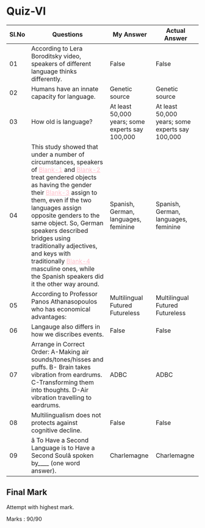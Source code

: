 # Quiz-VI


|Sl.No|Questions|My Answer|Actual Answer|
|---|---|---|---|
|01| According to Lera Boroditsky video, speakers of different language thinks differently.|False|False|
|02|Humans have an innate capacity for language.|Genetic source|Genetic source|
|03|How old is language?|At least 50,000 years; some experts say 100,000|At least 50,000 years; some experts say 100,000|
|04|This study showed that under a number of circumstances, speakers of <span style="color:pink"><u>Blank-1</u></span> and <span style="color:pink"><u>Blank-2</u></span> treat gendered objects as having the gender their <span style="color:pink"><u>Blank-3</u></span> assign to them, even if the two languages assign opposite genders to the same object. So, German speakers described bridges using traditionally  adjectives, and keys with traditionally <span style="color:pink"><u>Blank-4</u></span> masculine ones, while the Spanish speakers did it the other way around.|Spanish, German, languages, feminine|Spanish, German, languages, feminine|
|05|According to Professor Panos Athanasopoulos who has economical advantages:|Multilingual Futured Futureless|Multilingual Futured Futureless|
|06|Langauge also differs in how we discribes events.|False|False|
|07|Arrange in Correct Order: A-Making air sounds/tones/hisses and puffs. B- Brain takes vibration from eardrums. C-Transforming them into thoughts. D-Air vibration travelling to eardrums.|ADBC|ADBC|
|08|Multilingualism does not protects against cognitive decline.|False|False|
|09|â To Have a Second Language is to Have a Second Soulâ spoken by____ (one word answer).|Charlemagne|Charlemagne|
   
    
## Final Mark
Attempt with highest mark.

Marks : 90/90